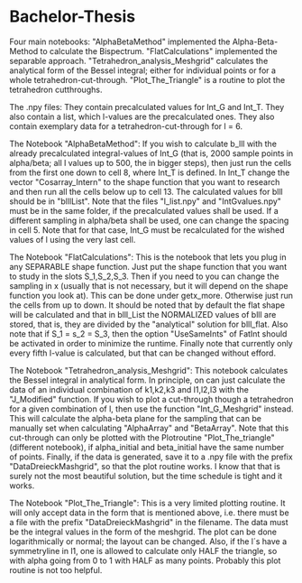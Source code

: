 # Bachelor-Thesis

Four main notebooks:
"AlphaBetaMethod" implemented the Alpha-Beta-Method to calculate the Bispectrum.
"FlatCalculations" implemented the separable approach.
"Tetrahedron_analysis_Meshgrid" calculates the analytical form of the Bessel integral; either for individual points or for a whole tetrahedron-cut-through.
"Plot_The_Triangle" is a routine to plot the tetrahedron cutthroughs.

The .npy files:
They contain precalculated values for Int_G and Int_T. They also contain a list, which l-values are the precalculated ones. They also contain exemplary data for a tetrahedron-cut-through for l = 6.

The Notebook "AlphaBetaMethod":
If you wish to calculate b_lll with the already precalculated integral-values of Int_G (that is, 2000 sample points in alpha/beta; all l values up to 500, the in bigger steps), then just run the cells from the first one down to cell 8, where Int_T is defined. In Int_T change the vector "Cosarray_Intern" to the shape function that you want to research and then run all the cells below up to cell 13. The calculated values for blll should be in "blllList". Note that the files "l_list.npy" and "IntGvalues.npy" must be in the same folder, if the precalculated values shall be used. If a different sampling in alpha/beta shall be used, one can change the spacing in cell 5. Note that for that case, Int_G must be recalculated for the wished values of l using the very last cell.


The Notebook "FlatCalculations":
This is the notebook that lets you plug in any SEPARABLE shape function. Just put the shape function that you want to study in the slots S_1,S_2,S_3. Then if you need to you can change the sampling in x (usually that is not necessary, but it will depend on the shape function you look at). This can be done under getx_more. Otherwise just run the cells from up to down. It should be noted that by default the flat shape will be calculated and that in blll_List the NORMALIZED values of blll are stored, that is, they are divided by the "analytical" solution for blll_flat. Also note that if S_1 = s_2 = S_3, then the option "UseSameInts" of FatInt should be activated in order to minimize the runtime. Finally note that currently only every fifth l-value is calculated, but that can be changed without efford.

The Notebook "Tetrahedron_analysis_Meshgrid":
This notebook calculates the Bessel integral in analytical form. In principle, on can just calculate the data of an individual combination of k1,k2,k3 and l1,l2,l3 with the "J_Modified" function. If you wish to plot a cut-through though a tetrahedron for a given combination of l, then use the function "Int_G_Meshgrid" instead. This will calculate the alpha-beta plane for the sampling that can be manually set when calculating "AlphaArray" and "BetaArray". Note that this cut-through can only be plotted with the Plotroutine "Plot_The_triangle" (different notebook), if alpha_initial and beta_initial have the same number of points. Finally, if the data is generated, save it to a .npy file with the prefix "DataDreieckMashgrid", so that the plot routine works. I know that that is surely not the most beautiful solution, but the time schedule is tight and it works.


The Notebook "Plot_The_Triangle":
This is a very limited plotting routine. It will only accept data in the form that is mentioned above, i.e. there must be a file with the prefix "DataDreieckMashgrid" in the filename. The data must be the integral values in the form of the meshgrid. The plot can be done logarithmically or normal; the layout can be changed. Also, if the l´s have a symmetryline in l1, one is allowed to calculate only HALF the triangle, so with alpha going from 0 to 1 with HALF as many points. Probably this plot routine is not too helpful.



